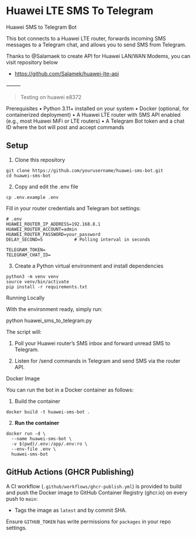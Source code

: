 # Huawei LTE SMS To Telegram

Huawei SMS to Telegram Bot

This bot connects to a Huawei LTE router, forwards incoming SMS messages to a Telegram chat, and allows you to send SMS from Telegram.

Thanks to @Salamaek to create API for Huawei LAN/WAN Modems, you can visit repository below

- https://github.com/Salamek/huawei-lte-api

⸻

> Testing on huawei e8372

Prerequisites
	•	Python 3.11+ installed on your system
	•	Docker (optional, for containerized deployment)
	•	A Huawei LTE router with SMS API enabled (e.g., most Huawei MiFi or LTE routers)
	•	A Telegram Bot token and a chat ID where the bot will post and accept commands

## Setup

1.	Clone this repository

```
git clone https://github.com/yourusername/huawei-sms-bot.git
cd huawei-sms-bot
```

2.	Copy and edit the .env file

```
cp .env.example .env
```

Fill in your router credentials and Telegram bot settings:

```
# .env
HUAWEI_ROUTER_IP_ADDRESS=192.168.8.1
HUAWEI_ROUTER_ACCOUNT=admin
HUAWEI_ROUTER_PASSWORD=your_password
DELAY_SECOND=5            # Polling interval in seconds

TELEGRAM_TOKEN=
TELEGRAM_CHAT_ID=
```

3.	Create a Python virtual environment and install dependencies

```
python3 -m venv venv
source venv/bin/activate
pip install -r requirements.txt
```

Running Locally

With the environment ready, simply run:

python huawei_sms_to_telegram.py

The script will:

1.	Poll your Huawei router’s SMS inbox and forward unread SMS to Telegram.

2.	Listen for /send <number> <message> commands in Telegram and send SMS via the router API.

Docker Image

You can run the bot in a Docker container as follows:

1.	Build the container

```
docker build -t huawei-sms-bot .
```

2. **Run the container**

```
docker run -d \
  --name huawei-sms-bot \
  -v $(pwd)/.env:/app/.env:ro \
  --env-file .env \
  huawei-sms-bot

```

## GitHub Actions (GHCR Publishing)

A CI workflow (`.github/workflows/ghcr-publish.yml`) is provided to build and push the Docker image to GitHub Container Registry (ghcr.io) on every push to `main`:

- Tags the image as `latest` and by commit SHA.

Ensure `GITHUB_TOKEN` has write permissions for `packages` in your repo settings.

